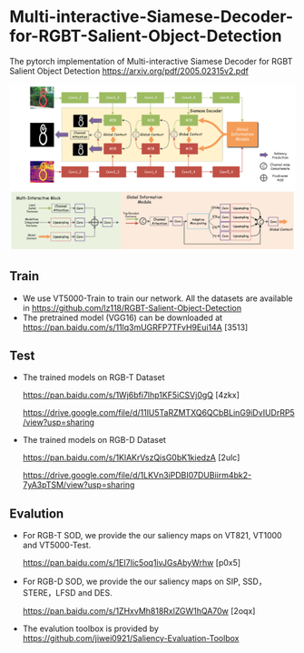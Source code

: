 # Multi-interactive-Siamese-Decoder-for-RGBT-Salient-Object-Detection

The pytorch implementation of Multi-interactive Siamese Decoder for RGBT Salient Object Detection
https://arxiv.org/pdf/2005.02315v2.pdf

![framework](./fig/framework.png)

## Train

- We use VT5000-Train to train our network. All the datasets are available in https://github.com/lz118/RGBT-Salient-Object-Detection
- The pretrained  model (VGG16) can be downloaded at https://pan.baidu.com/s/11lq3mUGRFP7TFvH9Eui14A [3513]


## Test

- The trained models on RGB-T Dataset 

  https://pan.baidu.com/s/1Wj6bfi7lhp1KF5iCSVj0gQ [4zkx]
  
  https://drive.google.com/file/d/11lU5TaRZMTXQ6QCbBLinG9iDvIUDrRP5/view?usp=sharing

- The trained models on RGB-D Dataset 

  https://pan.baidu.com/s/1KlAKrVszQisG0bK1kiedzA [2ulc]
  
  https://drive.google.com/file/d/1LKVn3iPDBI07DUBiirm4bk2-7yA3pTSM/view?usp=sharing

## Evalution

- For RGB-T SOD, we provide the our saliency maps on VT821, VT1000 and VT5000-Test. 

   https://pan.baidu.com/s/1EI7Iic5oq1ivJGsAbyWrhw  [p0x5]

- For RGB-D SOD, we provide the our saliency maps on SIP, SSD，STERE，LFSD and DES. 

  https://pan.baidu.com/s/1ZHxvMh818RxlZGW1hQA70w  [2oqx]

- The evalution toolbox is provided by https://github.com/jiwei0921/Saliency-Evaluation-Toolbox
